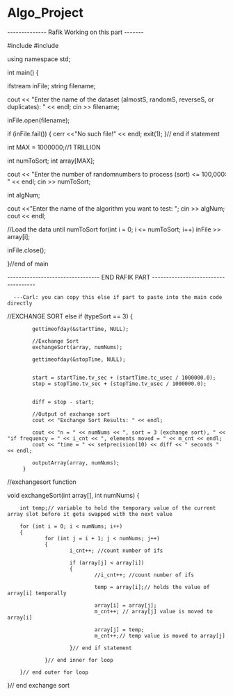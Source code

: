 # Algo_Project
-------------- Rafik Working on this part -------

#include <iostream>
#include <fstream>

using namespace std;


int main()
{

   ifstream inFile;
   string filename;

   cout << "Enter the name of the dataset (almostS, randomS, reverseS, or duplicates): " << endl;
   cin >> filename;

   inFile.open(filename);

   if (inFile.fail())
   {
       cerr <<"No such file!" << endl;
       exit(1);
   }// end if statement

   int MAX  = 1000000;//1 TRILLION

   int numToSort;
   int array[MAX];

   cout << "Enter the number of randomnumbers to process (sort) <= 100,000: " << endl;
   cin >> numToSort;

   int algNum;

   cout <<"Enter the name of the algorithm you want to test:  ";
   cin >> algNum;
   cout << endl;

   //Load the data until numToSort
   for(int i = 0; i <= numToSort; i++)
       inFile >> array[i];

   inFile.close();

}//end of main
  
--------------------------------- END RAFIK PART ------------------------------------

      ---Carl: you can copy this else if part to paste into the main code directly
      
//EXCHANGE SORT
        else if (typeSort == 3)
        {

            gettimeofday(&startTime, NULL);

            //Exchange Sort
            exchangeSort(array, numNums);

            gettimeofday(&stopTime, NULL);


            start = startTime.tv_sec + (startTime.tc_usec / 1000000.0);
            stop = stopTime.tv_sec + (stopTime.tv_usec / 1000000.0);


            diff = stop - start;

            //Output of exchange sort
            cout << "Exchange Sort Results: " << endl;

            cout << "n = " << numNums << ", sort = 3 (exchange sort), " << "if frequency = " << i_cnt << ", elements moved = " << m_cnt << endl;
            cout << "time = " << setprecision(10) << diff << " seconds " << endl;

            outputArray(array, numNums);
         }
      
      
//exchangesort function
      
void exchangeSort(int array[], int numNums)
{
      
        int temp;// variable to hold the temporary value of the current array slot before it gets swapped with the next value

        for (int i = 0; i < numNums; i++)
        {
                for (int j = i + 1; j < numNums; j++)
                {
                        i_cnt++; //count number of ifs

                        if (array[j] < array[i])
                        {
                                //i_cnt++; //count number of ifs

                                temp = array[i];// holds the value of array[i] temporally

                                array[i] = array[j];
                                m_cnt++; // array[j] value is moved to array[i]

                                array[j] = temp;
                                m_cnt++;// temp value is moved to array[j]

                        }// end if statement

                }// end inner for loop

        }// end outer for loop

}// end exchange sort
